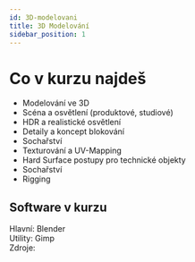 ```yaml
---
id: 3D-modelovani
title: 3D Modelování
sidebar_position: 1
---
```


# Co v kurzu najdeš

- Modelování ve 3D
- Scéna a osvětlení (produktové, studiové)
- HDR a realistické osvětlení
- Detaily a koncept blokování
- Sochařství
- Texturování a UV-Mapping
- Hard Surface postupy pro technické objekty
- Sochařství
- Rigging

## Software v kurzu

Hlavní: Blender  
Utility: Gimp  
Zdroje:
